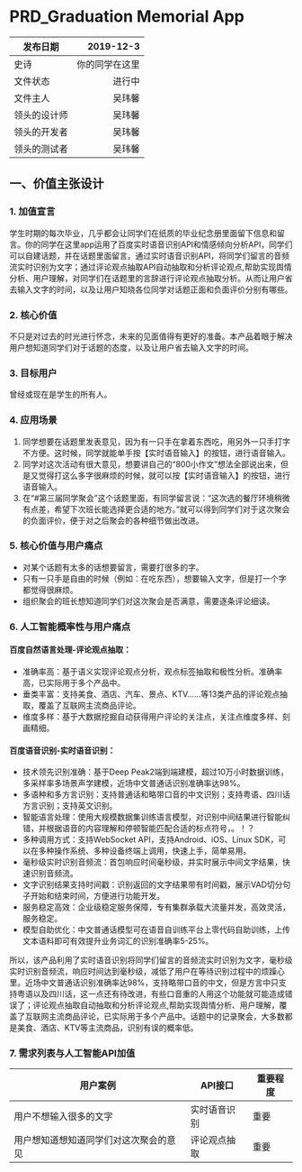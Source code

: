 # PRD_Graduation Memorial App

| 发布日期 | 2019-12-3 |
| --------   | -----:  |
| 史诗 | 你的同学在这里| 
| 文件状态 | 进行中 | 
| 文件主人 | 吴玮馨 | 
| 领头的设计师  | 吴玮馨 | 
| 领头的开发者  | 吴玮馨 | 
| 领头的测试者  | 吴玮馨 | 

## 一、价值主张设计

### 1. 加值宣言
学生时期的每次毕业，几乎都会让同学们在纸质的毕业纪念册里面留下信息和留言。你的同学在这里app运用了百度实时语音识别API和情感倾向分析API，同学们可以自建话题，并在话题里面留言。通过实时语音识别API，将同学们留言的音频流实时识别为文字；通过评论观点抽取API自动抽取和分析评论观点,帮助实现舆情分析、用户理解，对同学们在话题里的言辞进行评论观点抽取分析。从而让用户省去输入文字的时间，以及让用户知晓各位同学对话题正面和负面评价分别有哪些。
### 2. 核心价值
不只是对过去的时光进行怀念，未来的见面值得有更好的准备。本产品着眼于解决用户想知道同学们对于话题的态度，以及让用户省去输入文字的时间。

### 3. 目标用户
曾经或现在是学生的所有人。

### 4. 应用场景
1. 同学想要在话题里发表意见，因为有一只手在拿着东西吃，用另外一只手打字不方便。这时候，同学就能单手按【实时语音输入】的按钮，进行语音输入。
2. 同学对这次活动有很大意见，想要讲自己的“800小作文”想法全部说出来，但是又觉得打这么多字很麻烦的时候，就可以按【实时语音输入】的按钮，进行语音输入。
3. 在“#第三届同学聚会”这个话题里面，有同学留言说：“这次选的餐厅环境稍微有点差，希望下次班长能选择更合适的地方。”就可以得到同学们对于这次聚会的负面评价，便于对之后聚会的各种细节做出改进。

### 5. 核心价值与用户痛点
- 对某个话题有太多的话想要留言，需要打很多的字。
- 只有一只手是自由的时候（例如：在吃东西），想要输入文字，但是打一个字都觉得很麻烦。
- 组织聚会的班长想知道同学们对这次聚会是否满意，需要逐条评论细读。

### 6. 人工智能概率性与用户痛点
#### 百度自然语言处理-评论观点抽取：
- 准确率高：基于语义实现评论观点分析，观点标签抽取和极性分析。准确率高，已实际用于多个产品中。
- 垂类丰富：支持美食、酒店、汽车、景点、KTV……等13类产品的评论观点抽取，覆盖了互联网主流商品评论。
- 维度多样：基于大数据挖掘自动获得用户评论的关注点，关注点维度多样、刻画精细。

#### 百度语音识别-实时语音识别：
- 技术领先识别准确：基于Deep Peak2端到端建模，超过10万小时数据训练，多采样率多场景声学建模，近场中文普通话识别准确率达98%。
- 多语种和多方言识别：支持普通话和略带口音的中文识别；支持粤语、四川话方言识别；支持英文识别。
- 智能语言处理：使用大规模数据集训练语言模型，对识别中间结果进行智能纠错，并根据语音的内容理解和停顿智能匹配合适的标点符号，。！？
- 多种调用方式：支持WebSocket API，支持Android、iOS、Linux SDK，可以在多种操作系统、多种设备终端上调用，快速上手，简单易用。
- 毫秒级实时识别音频流：首包响应时间毫秒级，并实时展示中间文字结果，快速识别音频流。
- 文字识别结果支持时间戳：识别返回的文字结果带有时间戳，展示VAD切分句子开始和结束时间，方便进行功能开发。
- 服务稳定高效：企业级稳定服务保障，专有集群承载大流量并发，高效灵活，服务稳定。
- 模型自助优化：中文普通话模型可在语音自训练平台上零代码自助训练，上传文本语料即可有效提升业务词汇的识别准确率5-25%。

所以，该产品利用了实时语音识别将同学们留言的音频流实时识别为文字，毫秒级实时识别音频流，响应时间达到毫秒级，减低了用户在等待识别过程中的烦躁心里。近场中文普通话识别准确率达98%，支持略带口音的中文，但是方言中只支持粤语以及四川话，这一点还有待改进，有些口音重的人用这个功能就可能造成错误了；评论观点抽取自动抽取和分析评论观点,帮助实现舆情分析、用户理解，覆盖了互联网主流商品评论，已实际用于多个产品中。话题中的记录聚会，大多数都是美食、酒店、KTV等主流商品，识别有误的概率低。

### 7. 需求列表与人工智能API加值
| 用户案例	| API接口	| 重要程度 |
| -- | -- | -- |
| 用户不想输入很多的文字 	| 实时语音识别 	| 重要 |
| 用户想知道想知道同学们对这次聚会的意见	| 评论观点抽取	| 重要 |

